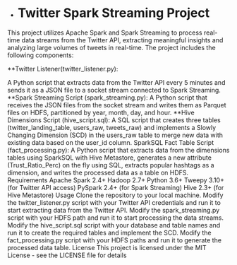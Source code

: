 * # Twitter Spark Streaming Project



This project utilizes Apache Spark and Spark Streaming to process real-time data streams from the Twitter API, extracting meaningful insights and analyzing large volumes of tweets in real-time. The project includes the following components:

**Twitter Listener(twitter_listener.py):

A Python script that extracts data from the Twitter API every 5 minutes and sends it as a JSON file to a socket stream connected to Spark Streaming.
**Spark Streaming Script (spark_streaming.py):
A Python script that receives the JSON files from the socket stream and writes them as Parquet files on HDFS, partitioned by year, month, day, and hour.
**Hive Dimensions Script (hive_script.sql):
A SQL script that creates three tables (twitter_landing_table, users_raw, tweets_raw) and implements a Slowly Changing Dimension (SCD) in the users_raw table to merge new data with existing data based on the user_id column.
SparkSQL Fact Table Script (fact_processing.py):
A Python script that extracts data from the dimensions tables using SparkSQL with Hive Metastore, generates a new attribute (Trust_Ratio_Perc) on the fly using SQL, extracts popular hashtags as a dimension, and writes the processed data as a table on HDFS.
Requirements
Apache Spark 2.4+
Hadoop 2.7+
Python 3.6+
Tweepy 3.10+ (for Twitter API access)
PySpark 2.4+ (for Spark Streaming)
Hive 2.3+ (for Hive Metastore)
Usage
Clone the repository to your local machine.
Modify the twitter_listener.py script with your Twitter API credentials and run it to start extracting data from the Twitter API.
Modify the spark_streaming.py script with your HDFS path and run it to start processing the data streams.
Modify the hive_script.sql script with your database and table names and run it to create the required tables and implement the SCD.
Modify the fact_processing.py script with your HDFS paths and run it to generate the processed data table.
License
This project is licensed under the MIT License - see the LICENSE file for details
